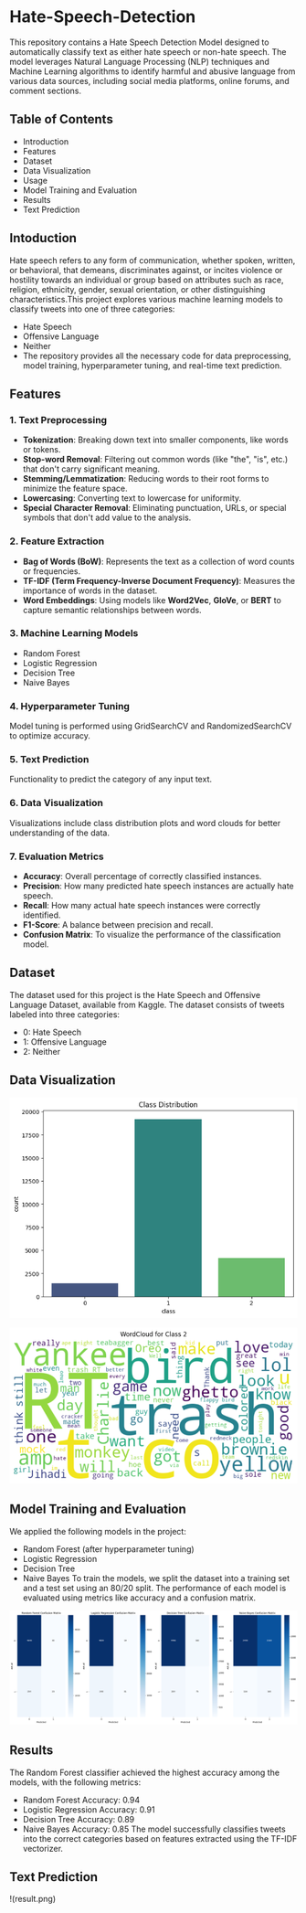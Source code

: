 # Hate-Speech-Detection
This repository contains a Hate Speech Detection Model designed to automatically classify text as either hate speech or non-hate speech. The model leverages Natural Language Processing (NLP) techniques and Machine Learning algorithms to identify harmful and abusive language from various data sources, including social media platforms, online forums, and comment sections.

## Table of Contents
* Introduction
* Features
* Dataset
* Data Visualization
* Usage
* Model Training and Evaluation
* Results
* Text Prediction

## Intoduction
Hate speech refers to any form of communication, whether spoken, written, or behavioral, that demeans, discriminates against, or incites violence or hostility towards an individual or group based on attributes such as race, religion, ethnicity, gender, sexual orientation, or other distinguishing characteristics.This project explores various machine learning models to classify tweets into one of three categories:
* Hate Speech
* Offensive Language
* Neither
* The repository provides all the necessary code for data preprocessing, model training, hyperparameter tuning, and real-time text prediction.

## Features
### 1. **Text Preprocessing**
   - **Tokenization**: Breaking down text into smaller components, like words or tokens.
   - **Stop-word Removal**: Filtering out common words (like "the", "is", etc.) that don't carry significant meaning.
   - **Stemming/Lemmatization**: Reducing words to their root forms to minimize the feature space.
   - **Lowercasing**: Converting text to lowercase for uniformity.
   - **Special Character Removal**: Eliminating punctuation, URLs, or special symbols that don't add value to the analysis.

### 2. **Feature Extraction**
   - **Bag of Words (BoW)**: Represents the text as a collection of word counts or frequencies.
   - **TF-IDF (Term Frequency-Inverse Document Frequency)**: Measures the importance of words in the dataset.
   - **Word Embeddings**: Using models like **Word2Vec**, **GloVe**, or **BERT** to capture semantic relationships between words.

### 3. **Machine Learning Models**
  * Random Forest
  * Logistic Regression
  * Decision Tree
  * Naive Bayes
    
### 4. **Hyperparameter Tuning**
   Model tuning is performed using GridSearchCV and RandomizedSearchCV to optimize accuracy.

### 5. **Text Prediction**
   Functionality to predict the category of any input text.

### 6. **Data Visualization**
  Visualizations include class distribution plots and word clouds for better understanding of the data.
   
### 7. **Evaluation Metrics**
   - **Accuracy**: Overall percentage of correctly classified instances.
   - **Precision**: How many predicted hate speech instances are actually hate speech.
   - **Recall**: How many actual hate speech instances were correctly identified.
   - **F1-Score**: A balance between precision and recall.
   - **Confusion Matrix**: To visualize the performance of the classification model.

## Dataset
The dataset used for this project is the Hate Speech and Offensive Language Dataset, available from Kaggle. The dataset consists of tweets labeled into three categories:
* 0: Hate Speech
* 1: Offensive Language
* 2: Neither

## Data Visualization
![Class Distribution](class_distribution.png)

![Word Cloud of Tweets (for each class)](wordcloud.png)

## Model Training and Evaluation
We applied the following models in the project:
* Random Forest (after hyperparameter tuning)
* Logistic Regression
* Decision Tree
* Naive Bayes To train the models, we split the dataset into a training set and a test set using an 80/20 split. The performance of each model is evaluated using metrics 
  like accuracy and a confusion matrix.

![Confusion Matrices](confusion_metrices.png)

## Results
The Random Forest classifier achieved the highest accuracy among the models, with the following metrics:
* Random Forest Accuracy: 0.94
* Logistic Regression Accuracy: 0.91
* Decision Tree Accuracy: 0.89
* Naive Bayes Accuracy: 0.85 The model successfully classifies tweets into the correct categories based on features extracted using the TF-IDF vectorizer.

## Text Prediction
!(result.png)

